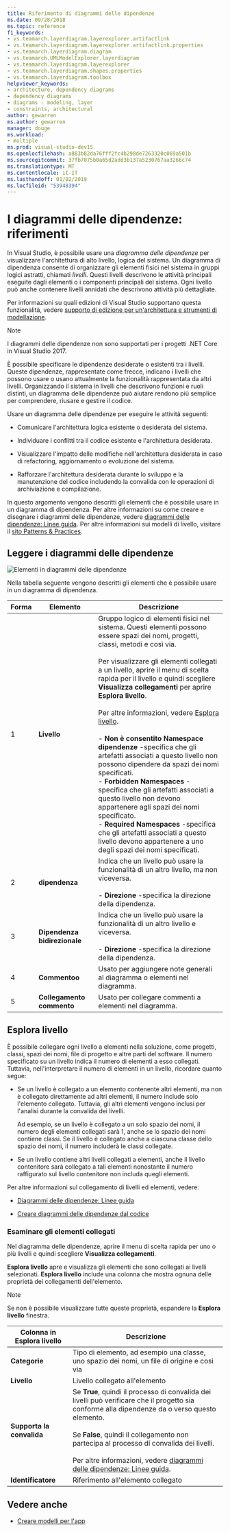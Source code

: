 ```yaml
---
title: Riferimento di diagrammi delle dipendenze
ms.date: 09/28/2018
ms.topic: reference
f1_keywords:
- vs.teamarch.layerdiagram.layerexplorer.artifactlink
- vs.teamarch.layerdiagram.layerexplorer.artifactlink.properties
- vs.teamarch.layerdiagram.diagram
- vs.teamarch.UMLModelExplorer.layerdiagram
- vs.teamarch.layerdiagram.layerexplorer
- vs.teamarch.layerdiagram.shapes.properties
- vs.teamarch.layerdiagram.toolbox
helpviewer_keywords:
- architecture, dependency diagrams
- dependency diagrams
- diagrams - modeling, layer
- constraints, architectural
author: gewarren
ms.author: gewarren
manager: douge
ms.workload:
- multiple
ms.prod: visual-studio-dev15
ms.openlocfilehash: a883b82da76fff2fc4b298de7263320c069a501b
ms.sourcegitcommit: 37fb7075b0a65d2add3b137a5230767aa3266c74
ms.translationtype: MT
ms.contentlocale: it-IT
ms.lasthandoff: 01/02/2019
ms.locfileid: "53948394"
---
```

# <a name="dependency-diagrams-reference"></a>I diagrammi delle dipendenze: riferimenti

In Visual Studio, è possibile usare una *diagramma delle dipendenze* per visualizzare l'architettura di alto livello, logica del sistema. Un diagramma di dipendenza consente di organizzare gli elementi fisici nel sistema in gruppi logici astratti, chiamati *livelli*. Questi livelli descrivono le attività principali eseguite dagli elementi o i componenti principali del sistema. Ogni livello può anche contenere livelli annidati che descrivono attività più dettagliate.

Per informazioni su quali edizioni di Visual Studio supportano questa funzionalità, vedere [supporto di edizione per un'architettura e strumenti di modellazione](../modeling/what-s-new-for-design-in-visual-studio.md#VersionSupport).

> [!NOTE]
> I diagrammi delle dipendenze non sono supportati per i progetti .NET Core in Visual Studio 2017.

È possibile specificare le dipendenze desiderate o esistenti tra i livelli. Queste dipendenze, rappresentate come frecce, indicano i livelli che possono usare o usano attualmente la funzionalità rappresentata da altri livelli. Organizzando il sistema in livelli che descrivono funzioni e ruoli distinti, un diagramma delle dipendenze può aiutare rendono più semplice per comprendere, riusare e gestire il codice.

Usare un diagramma delle dipendenze per eseguire le attività seguenti:

-   Comunicare l'architettura logica esistente o desiderata del sistema.

-   Individuare i conflitti tra il codice esistente e l'architettura desiderata.

-   Visualizzare l'impatto delle modifiche nell'architettura desiderata in caso di refactoring, aggiornamento o evoluzione del sistema.

-   Rafforzare l'architettura desiderata durante lo sviluppo e la manutenzione del codice includendo la convalida con le operazioni di archiviazione e compilazione.

In questo argomento vengono descritti gli elementi che è possibile usare in un diagramma di dipendenza. Per altre informazioni su come creare e disegnare i diagrammi delle dipendenze, vedere [diagrammi delle dipendenze: Linee guida](../modeling/layer-diagrams-guidelines.md). Per altre informazioni sui modelli di livello, visitare il [sito Patterns & Practices](http://go.microsoft.com/fwlink/?LinkId=145794).

## <a name="reading-dependency-diagrams"></a>Leggere i diagrammi delle dipendenze

![Elementi in diagrammi delle dipendenze](../modeling/media/uml_layerrefreading.png)

Nella tabella seguente vengono descritti gli elementi che è possibile usare in un diagramma di dipendenza.

|**Forma**|**Elemento**|**Descrizione**|
|-|-|-|
|1|**Livello**|Gruppo logico di elementi fisici nel sistema. Questi elementi possono essere spazi dei nomi, progetti, classi, metodi e così via.<br /><br /> Per visualizzare gli elementi collegati a un livello, aprire il menu di scelta rapida per il livello e quindi scegliere **Visualizza collegamenti** per aprire **Esplora livello**.<br /><br /> Per altre informazioni, vedere [Esplora livello](#Explorer).<br /><br /> -   **Non è consentito Namespace dipendenze** -specifica che gli artefatti associati a questo livello non possono dipendere da spazi dei nomi specificati.<br />-   **Forbidden Namespaces** -specifica che gli artefatti associati a questo livello non devono appartenere agli spazi dei nomi specificato.<br />-   **Required Namespaces** -specifica che gli artefatti associati a questo livello devono appartenere a uno degli spazi dei nomi specificati.|
|2|**dipendenza**|Indica che un livello può usare la funzionalità di un altro livello, ma non viceversa.<br /><br /> -   **Direzione** -specifica la direzione della dipendenza.|
|3|**Dipendenza bidirezionale**|Indica che un livello può usare la funzionalità di un altro livello e viceversa.<br /><br /> -   **Direzione** -specifica la direzione della dipendenza.|
|4|**Commentoo**|Usato per aggiungere note generali al diagramma o elementi nel diagramma.|
|5|**Collegamento commento**|Usato per collegare commenti a elementi nel diagramma.|

## <a name="Explorer"></a> Esplora livello

È possibile collegare ogni livello a elementi nella soluzione, come progetti, classi, spazi dei nomi, file di progetto e altre parti del software. Il numero specificato su un livello indica il numero di elementi a esso collegati. Tuttavia, nell'interpretare il numero di elementi in un livello, ricordare quanto segue:

-   Se un livello è collegato a un elemento contenente altri elementi, ma non è collegato direttamente ad altri elementi, il numero include solo l'elemento collegato. Tuttavia, gli altri elementi vengono inclusi per l'analisi durante la convalida dei livelli.

     Ad esempio, se un livello è collegato a un solo spazio dei nomi, il numero degli elementi collegati sarà 1, anche se lo spazio dei nomi contiene classi. Se il livello è collegato anche a ciascuna classe dello spazio dei nomi, il numero includerà le classi collegate.

-   Se un livello contiene altri livelli collegati a elementi, anche il livello contenitore sarà collegato a tali elementi nonostante il numero raffigurato sul livello contenitore non includa quegli elementi.

Per altre informazioni sul collegamento di livelli ed elementi, vedere:

-   [Diagrammi delle dipendenze: Linee guida](../modeling/layer-diagrams-guidelines.md)

-   [Creare diagrammi delle dipendenze dal codice](../modeling/create-layer-diagrams-from-your-code.md)

### <a name="examine-the-linked-artifacts"></a>Esaminare gli elementi collegati

Nel diagramma delle dipendenze, aprire il menu di scelta rapida per uno o più livelli e quindi scegliere **Visualizza collegamenti**.

**Esplora livello** apre e visualizza gli elementi che sono collegati ai livelli selezionati. **Esplora livello** include una colonna che mostra ognuna delle proprietà dei collegamenti dell'elemento.

> [!NOTE]
> Se non è possibile visualizzare tutte queste proprietà, espandere la **Esplora livello** finestra.

|**Colonna in Esplora livello**|**Descrizione**|
|-|-|
|**Categorie**|Tipo di elemento, ad esempio una classe, uno spazio dei nomi, un file di origine e così via|
|**Livello**|Livello collegato all'elemento|
|**Supporta la convalida**|Se **True**, quindi il processo di convalida dei livelli può verificare che il progetto sia conforme alla dipendenze da o verso questo elemento.<br /><br /> Se **False**, quindi il collegamento non partecipa al processo di convalida dei livelli.<br /><br /> Per altre informazioni, vedere [diagrammi delle dipendenze: Linee guida](../modeling/layer-diagrams-guidelines.md).|
|**Identificatore**|Riferimento all'elemento collegato|

## <a name="see-also"></a>Vedere anche

- [Creare modelli per l'app](../modeling/create-models-for-your-app.md)
